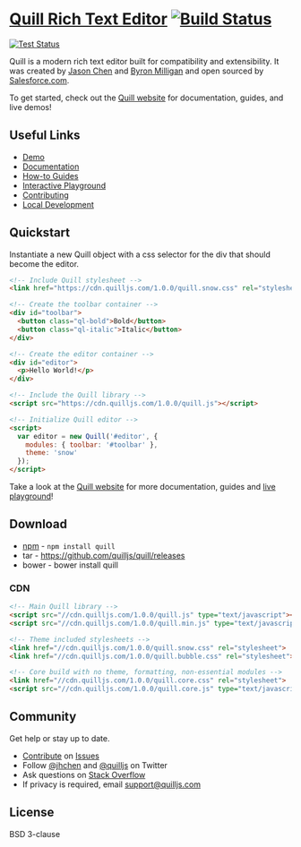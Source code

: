 # [Quill Rich Text Editor](http://quilljs.com/) [![Build Status](https://travis-ci.org/quilljs/quill.svg?branch=master)](http://travis-ci.org/quilljs/quill)

[![Test Status](https://cdn.quilljs.com/badge.svg?v=2)](https://saucelabs.com/u/quill)

Quill is a modern rich text editor built for compatibility and extensibility. It was created by [Jason Chen](https://twitter.com/jhchen) and [Byron Milligan](https://twitter.com/byronmilligan) and open sourced by [Salesforce.com](http://www.salesforce.com).

To get started, check out the [Quill website](http://quilljs.com/) for documentation, guides, and live demos!


## Useful Links

- [Demo](https://quilljs.com/)
- [Documentation](https://quilljs.com/docs/)
- [How-to Guides](https://quilljs.com/guides/)
- [Interactive Playground](https://quilljs.com/playground/)
- [Contributing](https://github.com/quilljs/quill/blob/master/.github/CONTRIBUTING.md)
- [Local Development](https://github.com/quilljs/quill/blob/master/.github/DEVELOPMENT.md)


## Quickstart

Instantiate a new Quill object with a css selector for the div that should become the editor.

```html
<!-- Include Quill stylesheet -->
<link href="https://cdn.quilljs.com/1.0.0/quill.snow.css" rel="stylesheet">

<!-- Create the toolbar container -->
<div id="toolbar">
  <button class="ql-bold">Bold</button>
  <button class="ql-italic">Italic</button>
</div>

<!-- Create the editor container -->
<div id="editor">
  <p>Hello World!</p>
</div>

<!-- Include the Quill library -->
<script src="https://cdn.quilljs.com/1.0.0/quill.js"></script>

<!-- Initialize Quill editor -->
<script>
  var editor = new Quill('#editor', {
    modules: { toolbar: '#toolbar' },
    theme: 'snow'
  });
</script>
```

Take a look at the [Quill website](https://quilljs.com/) for more documentation, guides and [live playground](https://quilljs.com/playground/)!


## Download
- [npm](https://www.npmjs.com/package/quill) - `npm install quill`
- tar - https://github.com/quilljs/quill/releases
- bower  - bower install quill


### CDN

```html
<!-- Main Quill library -->
<script src="//cdn.quilljs.com/1.0.0/quill.js" type="text/javascript"></script>
<script src="//cdn.quilljs.com/1.0.0/quill.min.js" type="text/javascript"></script>

<!-- Theme included stylesheets -->
<link href="//cdn.quilljs.com/1.0.0/quill.snow.css" rel="stylesheet">
<link href="//cdn.quilljs.com/1.0.0/quill.bubble.css" rel="stylesheet">

<!-- Core build with no theme, formatting, non-essential modules -->
<link href="//cdn.quilljs.com/1.0.0/quill.core.css" rel="stylesheet">
<script src="//cdn.quilljs.com/1.0.0/quill.core.js" type="text/javascript"></script>
  ```


## Community

Get help or stay up to date.

- [Contribute](https://github.com/quilljs/quill/blob/develop/.github/CONTRIBUTING.md) on [Issues](https://github.com/quilljs/quill/issues)
- Follow [@jhchen](https://twitter.com/jhchen) and [@quilljs](https://twitter.com/quilljs) on Twitter
- Ask questions on [Stack Overflow](http://stackoverflow.com/questions/tagged/quill)
- If privacy is required, email support@quilljs.com


## License

BSD 3-clause
